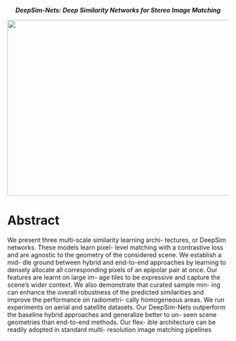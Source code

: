 <p style="text-align: center;"></p>

***<p style="text-align: center;">DeepSim-Nets: Deep Similarity Networks for Stereo Image Matching</p>***



<p align="center">
  <img width="900" height="400" src="https://user-images.githubusercontent.com/28929267/230093358-41c5f835-079d-4ead-9727-f3e8f927ebb3.png">  
 </p>
 
 # Abstract
 We present three multi-scale similarity learning archi-
tectures, or DeepSim networks. These models learn pixel-
level matching with a contrastive loss and are agnostic to
the geometry of the considered scene. We establish a mid-
dle ground between hybrid and end-to-end approaches by
learning to densely allocate all corresponding pixels of an
epipolar pair at once. Our features are learnt on large im-
age tiles to be expressive and capture the scene’s wider
context. We also demonstrate that curated sample min-
ing can enhance the overall robustness of the predicted
similarities and improve the performance on radiometri-
cally homogeneous areas. We run experiments on aerial
and satellite datasets. Our DeepSim-Nets outperform the
baseline hybrid approaches and generalize better to un-
seen scene geometries than end-to-end methods. Our flex-
ible architecture can be readily adopted in standard multi-
resolution image matching pipelines

 
